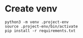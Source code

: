 # Create venv

```
python3 -m venv .project-env
source .project-env/bin/activate 
pip install -r requirements.txt
```

